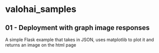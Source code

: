 # valohai_samples

## 01 - Deployment with graph image responses
A simple Flask example that takes in JSON, uses matplotlib to plot it and returns an image on the html page